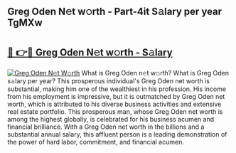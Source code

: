 ## Greg Oden N𝚎t w𝚘rth - Part-4it S𝚊lary per year TgMXw

# <h2><a href="http://gc3p35j.nevu.top/?p=Greg+Oden">🔗 👉🔴 Greg Oden N𝚎t w𝚘rth - S𝚊lary</a></h2>

[![Greg Oden N𝚎t W𝚘rth](https://i.imgur.com/Oavwk0R.jpeg)](http://gc3p35j.nevu.top/?p=Greg+Oden)
What is Greg Oden n𝚎t w𝚘rth? What is Greg Oden s𝚊lary per year?
This prosperous individual's Greg Oden net worth is substantial, making him one of the wealthiest in his profession. His income from his employment is impressive, but it is outmatched by Greg Oden net worth, which is attributed to his diverse business activities and extensive real estate portfolio. This prosperous man, whose Greg Oden net worth is among the highest globally, is celebrated for his business acumen and financial brilliance. With a Greg Oden net worth in the billions and a substantial annual salary, this affluent person is a leading demonstration of the power of hard labor, commitment, and financial acumen.
